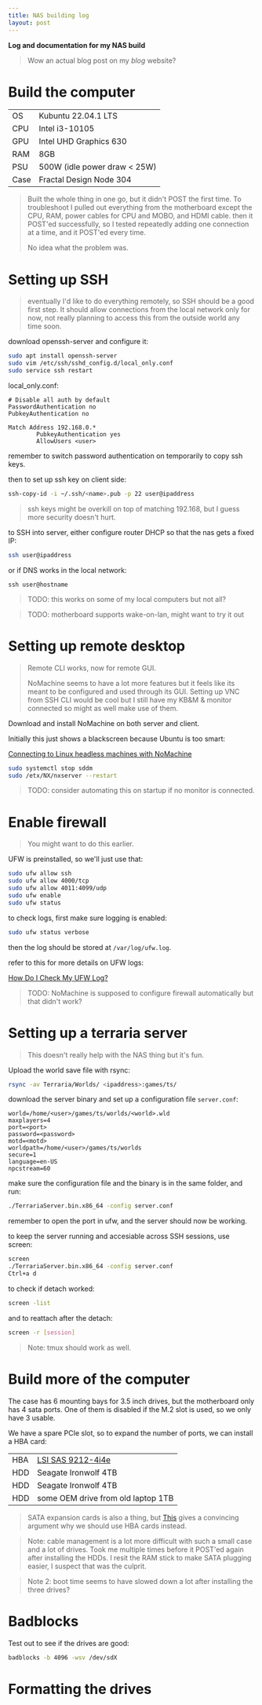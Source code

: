 ```yaml
---
title: NAS building log
layout: post
---
```


<strong>Log and documentation for my NAS build</strong>

> Wow an actual blog post on my _blog_ website?


# Build the computer

|      |                              |
|------|------------------------------|
|  OS  | Kubuntu 22.04.1 LTS          |
|  CPU | Intel i3-10105               |
|  GPU | Intel UHD Graphics 630       |
|  RAM | 8GB                          |
|  PSU | 500W (idle power draw < 25W) |
| Case | Fractal Design Node 304      |

> Built the whole thing in one go, but it didn't POST the first time.
> To troubleshoot I pulled out everything from the motherboard except the CPU, RAM,
> power cables for CPU and MOBO, and HDMI cable.
> then it POST'ed successfully, so I tested repeatedly adding one connection
> at a time, and it POST'ed every time.
>
> No idea what the problem was.


# Setting up SSH

> eventually I'd like to do everything remotely, so SSH should be a good first step.
> It should allow connections from the local network only for now, not really planning
> to access this from the outside world any time soon.

download openssh-server and configure it:

```bash
sudo apt install openssh-server
sudo vim /etc/ssh/sshd_config.d/local_only.conf
sudo service ssh restart
```

local_only.conf:

```
# Disable all auth by default
PasswordAuthentication no
PubkeyAuthentication no

Match Address 192.168.0.*
        PubkeyAuthentication yes
        AllowUsers <user>
```

remember to switch password authentication on temporarily to copy ssh keys.

then to set up ssh key on client side:

```bash
ssh-copy-id -i ~/.ssh/<name>.pub -p 22 user@ipaddress
```

> ssh keys might be overkill on top of matching 192.168,
> but I guess more security doesn't hurt.

to SSH into server, either configure router DHCP so that the nas gets a fixed IP:

```bash
ssh user@ipaddress
```

or if DNS works in the local network:
```
ssh user@hostname
```

> TODO: this works on some of my local computers but not all?

> TODO: motherboard supports wake-on-lan, might want to try it out


# Setting up remote desktop

> Remote CLI works, now for remote GUI.
>
> NoMachine seems to have a lot more features but it feels like its meant to be
> configured and used through its GUI.
> Setting up VNC from SSH CLI would be cool but I still have my KB&M & monitor connected
> so might as well make use of them.

Download and install NoMachine on both server and client.

Initially this just shows a blackscreen because Ubuntu is too smart:

[Connecting to Linux headless machines with NoMachine](https://kb.nomachine.com/AR03P00973)

```bash
sudo systemctl stop sddm
sudo /etx/NX/nxserver --restart
```

> TODO: consider automating this on startup if no monitor is connected.


# Enable firewall

> You might want to do this earlier.

UFW is preinstalled, so we'll just use that:

```bash
sudo ufw allow ssh
sudo ufw allow 4000/tcp
sudo ufw allow 4011:4099/udp
sudo ufw enable
sudo ufw status
```

to check logs, first make sure logging is enabled:

```bash
sudo ufw status verbose
```

then the log should be stored at `/var/log/ufw.log`.

refer to this for more details on UFW logs:

[How Do I Check My UFW Log?](https://linuxhint.com/check-my-ufw-log/)

> TODO: NoMachine is supposed to configure firewall automatically but that didn't work?


# Setting up a terraria server

> This doesn't really help with the NAS thing but it's fun.

Upload the world save file with rsync:

```bash
rsync -av Terraria/Worlds/ <ipaddress>:games/ts/
```

download the server binary and set up a configuration file `server.conf`:

```
world=/home/<user>/games/ts/worlds/<world>.wld
maxplayers=4
port=<port>
password=<password>
motd=<motd>
worldpath=/home/<user>/games/ts/worlds
secure=1
language=en-US
npcstream=60
```

make sure the configuration file and the binary is in the same folder, and run:

```bash
./TerrariaServer.bin.x86_64 -config server.conf
```

remember to open the port in ufw, and the server should now be working.

to keep the server running and accesiable across SSH sessions, use screen:

```bash
screen
./TerrariaServer.bin.x86_64 -config server.conf
Ctrl+a d
```

to check if detach worked:

```bash
screen -list
```

and to reattach after the detach:

```bash
screen -r [session]
```

> Note: tmux should work as well.


# Build more of the computer

The case has 6 mounting bays for 3.5 inch drives, but the motherboard only has 4 sata ports.
One of them is disabled if the M.2 slot is used, so we only have 3 usable.

We have a spare PCIe slot, so to expand the number of ports, we can install a HBA card:

|     |                                                            |
|-----|------------------------------------------------------------|
| HBA | [LSI SAS 9212-4i4e](https://docs.broadcom.com/doc/12353334)|
| HDD | Seagate Ironwolf 4TB                                       |
| HDD | Seagate Ironwolf 4TB                                       |
| HDD | some OEM drive from old laptop 1TB                         |

> SATA expansion cards is also a thing, but
> [This](https://unraid-guides.com/2020/12/07/dont-ever-use-cheap-pci-e-sata-expansion-cards-with-unraid/)
> gives a convincing argument why we should use HBA cards instead.

> Note: cable management is a lot more difficult with such a small case and a lot of drives.
> Took me multiple times before it POST'ed again after installing the HDDs.
> I resit the RAM stick to make SATA plugging easier, I suspect that was the culprit.

> Note 2: boot time seems to have slowed down a lot after installing the three drives?


# Badblocks

Test out to see if the drives are good:

```bash
badblocks -b 4096 -wsv /dev/sdX
```


# Formatting the drives

